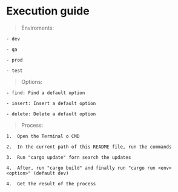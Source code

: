# Execution guide

> Enviroments:
````
- dev

- qa

- prod

- test

````

> Options:
````
- find: Find a default option

- insert: Insert a default option

- delete: Delete a default option

````

> Process:
````
1.	Open the Terminal o CMD

2.	In the current path of this README file, run the commands

3.	Run "cargo update" forn search the updates

4.  After, run "cargo build" and finally run "cargo run <env> <option>" (default dev)

4.	Get the result of the process
````